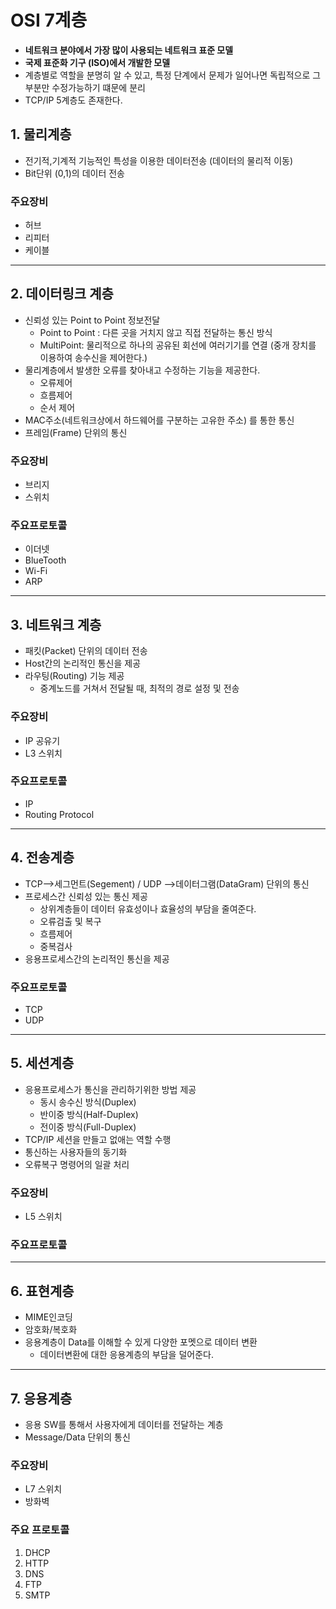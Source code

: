 # OSI 7계층
- **네트워크 분야에서 가장 많이 사용되는 네트워크 표준 모델**
- **국제 표준화 기구 (ISO)에서 개발한 모델**
- 계층별로 역할을 분명히 알 수 있고, 특정 단계에서 문제가 일어나면 독립적으로 그 부분만 수정가능하기 떄문에 분리
- TCP/IP 5계층도 존재한다.

## 1. 물리계층
- 전기적,기계적 기능적인 특성을 이용한 데이터전송 (데이터의 물리적 이동)
- Bit단위 (0,1)의 데이터 전송

### 주요장비
- 허브
- 리피터
- 케이블
***
## 2. 데이터링크 계층
- 신뢰성 있는 Point to Point 정보전달 
  - Point to Point : 다른 곳을 거치지 않고 직접 전달하는 통신 방식
  - MultiPoint: 물리적으로 하나의 공유된 회선에 여러기기를 연결 (중개 장치를 이용하여 송수신을 제어한다.)
- 물리계층에서 발생한 오류를 찾아내고 수정하는 기능을 제공한다.
  - 오류제어
  - 흐름제어
  - 순서 제어
- MAC주소(네트워크상에서 하드웨어를 구분하는 고유한 주소) 를 통한 통신
- 프레임(Frame) 단위의 통신

### 주요장비
- 브리지
- 스위치

### 주요프로토콜
- 이더넷
- BlueTooth
- Wi-Fi
- ARP

***
## 3. 네트워크 계층
- 패킷(Packet) 단위의 데이터 전송
- Host간의 논리적인 통신을 제공
- 라우팅(Routing) 기능 제공
  - 중계노드를 거쳐서 전달될 때, 최적의 경로 설정 및 전송

### 주요장비
- IP 공유기
- L3 스위치

### 주요프로토콜
- IP
- Routing Protocol

***
## 4. 전송계층
- TCP-->세그먼트(Segement) / UDP -->데이터그램(DataGram) 단위의 통신
- 프로세스간 신뢰성 있는 통신 제공
  - 상위계층들이 데이터 유효성이나 효율성의 부담을 줄여준다.
  - 오류검출 및 복구
  - 흐름제어
  - 중복검사
- 응용프로세스간의 논리적인 통신을 제공 

### 주요프로토콜
- TCP
- UDP
***
## 5. 세션계층
- 응용프로세스가 통신을 관리하기위한 방법 제공
  - 동시 송수신 방식(Duplex)
  - 반이중 방식(Half-Duplex)
  - 전이중 방식(Full-Duplex)
- TCP/IP 세션을 만들고 없애는 역할 수행
- 통신하는 사용자들의 동기화 
- 오류복구 명령어의 일괄 처리

### 주요장비
- L5 스위치

### 주요프로토콜
***
## 6. 표현계층
- MIME인코딩
- 암호화/복호화
- 응용계층이 Data를 이해할 수 있게 다양한 포멧으로 데이터 변환
    - 데이터변환에 대한 응용계층의 부담을 덜어준다.

***
## 7. 응용계층
- 응용 SW를 통해서 사용자에게 데이터를 전달하는 계층
- Message/Data 단위의 통신

### 주요장비
- L7 스위치
- 방화벽

### 주요 프로토콜
1. DHCP
2. HTTP
3. DNS
4. FTP
5. SMTP